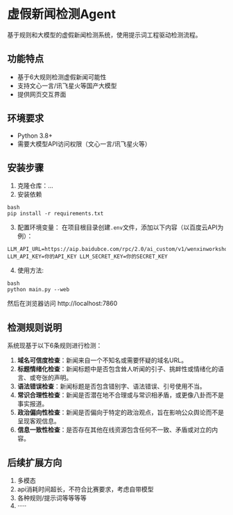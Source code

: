 # 虚假新闻检测Agent

基于规则和大模型的虚假新闻检测系统，使用提示词工程驱动检测流程。

## 功能特点

- 基于6大规则检测虚假新闻可能性
- 支持文心一言/讯飞星火等国产大模型
- 提供网页交互界面


## 环境要求

- Python 3.8+
- 需要大模型API访问权限（文心一言/讯飞星火等）

## 安装步骤

1. 克隆仓库：...
2. 安装依赖
```
bash
pip install -r requirements.txt
```
3. 配置环境变量：
在项目根目录创建`.env`文件，添加以下内容（以百度云API为例）：
```
LLM_API_URL=https://aip.baidubce.com/rpc/2.0/ai_custom/v1/wenxinworkshop/chat/completions 
LLM_API_KEY=你的API_KEY LLM_SECRET_KEY=你的SECRET_KEY
```
4. 使用方法:
```
bash
python main.py --web
```
然后在浏览器访问 http://localhost:7860


## 检测规则说明

系统现基于以下6条规则进行检测：

1. **域名可信度检查**：新闻来自一个不知名或需要怀疑的域名URL。
2. **标题情绪化检查**：新闻标题中是否包含耸人听闻的引子、挑衅性或情绪化的语言、或夸张的声明。
3. **语法错误检查**：新闻标题是否包含错别字、语法错误、引号使用不当。
4. **常识合理性检查**：新闻是否潜在地不合理或与常识相矛盾，或更像八卦而不是事实报道。
5. **政治偏向性检查**：新闻是否偏向于特定的政治观点，旨在影响公众舆论而不是呈现客观信息。
6. **信息一致性检查**：是否存在其他在线资源包含任何不一致、矛盾或对立的内容。

## 后续扩展方向

1. 多模态
2. api消耗时间超长，不符合比赛要求，考虑自带模型
3. 各种规则/提示词等等等等
4. ·····
